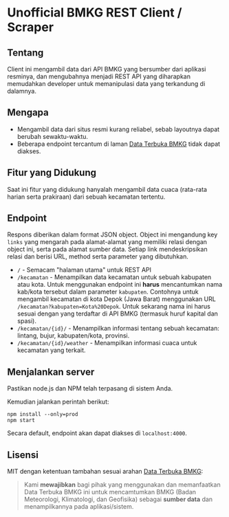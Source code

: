# Unofficial BMKG REST Client / Scraper

## Tentang

Client ini mengambil data dari API BMKG yang bersumber dari aplikasi resminya, dan mengubahnya menjadi REST API yang diharapkan memudahkan developer untuk memanipulasi data yang terkandung di dalamnya.

## Mengapa

* Mengambil data dari situs resmi kurang reliabel, sebab layoutnya dapat berubah sewaktu-waktu.
* Beberapa endpoint tercantum di laman [Data Terbuka BMKG](https://data.bmkg.go.id/tentang/) tidak dapat diakses.

## Fitur yang Didukung

Saat ini fitur yang didukung hanyalah mengambil data cuaca (rata-rata harian serta prakiraan) dari sebuah kecamatan tertentu.

## Endpoint

Respons diberikan dalam format JSON object. Object ini mengandung key `links` yang mengarah pada alamat-alamat yang memiliki relasi dengan object ini, serta pada alamat sumber data. Setiap link mendeskripsikan relasi dan berisi URL, method serta parameter yang dibutuhkan.

* `/` - Semacam "halaman utama" untuk REST API
* `/kecamatan` - Menampilkan data kecamatan untuk sebuah kabupaten atau kota. Untuk menggunakan endpoint ini **harus** mencantumkan nama kab/kota tersebut dalam parameter `kabupaten`. Contohnya untuk mengambil kecamatan di kota Depok (Jawa Barat) menggunakan URL `/kecamatan?kabupaten=Kota%20Depok`. Untuk sekarang nama ini harus sesuai dengan yang terdaftar di API BMKG (termasuk huruf kapital dan spasi).
* `/kecamatan/{id}/` - Menampilkan informasi tentang sebuah kecamatan: lintang, bujur, kabupaten/kota, provinsi.
* `/kecamatan/{id}/weather` - Menampilkan informasi cuaca untuk kecamatan yang terkait.

## Menjalankan server

Pastikan node.js dan NPM telah terpasang di sistem Anda.

Kemudian jalankan perintah berikut:

```
npm install --only=prod
npm start
```

Secara default, endpoint akan dapat diakses di `localhost:4000`.

## Lisensi

MIT dengan ketentuan tambahan sesuai arahan [Data Terbuka BMKG](https://data.bmkg.go.id/tentang/):

> Kami **mewajibkan** bagi pihak yang menggunakan dan memanfaatkan Data Terbuka BMKG ini
> untuk mencamtumkan BMKG (Badan Meteorologi, Klimatologi, dan Geofisika) sebagai
> **sumber data** dan menampilkannya pada aplikasi/sistem.
